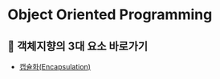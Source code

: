 # Object Oriented Programming

## 👊 객체지향의 3대 요소 바로가기
  - [캡슐화(Encapsulation)](https://github.com/BAEKJungHo/oop-advanced/blob/master/three%20main%20elements/Encapsulation.md)
